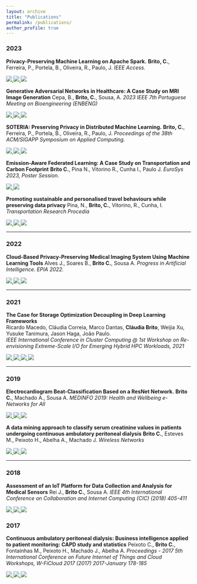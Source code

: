 ```yaml
---
layout: archive
title: "Publications"
permalink: /publications/
author_profile: true
---
```


### 2023

**Privacy-Preserving Machine Learning on Apache Spark.**
**Brito, C.**, Ferreira, P., Portela, B., Oliveira, R., Paulo, J. 
*IEEE Access.*

<!-- PDF -->
<a href="https://claudiavmbrito.github.io/files/soteria/ext/Privacy-Preserving_Machine_Learning_on_Apache_Spark.pdf">
    <img src="https://img.shields.io/badge/-pdf-5e5b5c?style=plastic&logo=Adobe%20Acrobat%20Reader&logoColor=white" />
  </a>
<!-- Bibtex -->
<a href="https://claudiavmbrito.github.io/files/soteria/ext/bibtex.bib">
  <img src="https://img.shields.io/badge/bibtex-5e5b5c?style=plastic&logo=dblp&logoColor=white" />
</a>
<!-- Doi -->
<a href="https://ieeexplore.ieee.org/abstract/document/10314994">
  <img src="https://img.shields.io/badge/doi-10.1109%2FACCESS.2023.3332222-lightgrey?style=plastic" />
</a>


**Generative Adversarial Networks in Healthcare: A Case Study on MRI Image Generation**
Cepa, B., **Brito, C.**, Sousa, A.
*2023 IEEE 7th Portuguese Meeting on Bioengineering (ENBENG)*

<!-- PDF -->
<a href="https://claudiavmbrito.github.io/files/biomed/generative/P-OOY-NRC.pdf">
    <img src="https://img.shields.io/badge/-pdf-5e5b5c?style=plastic&logo=Adobe%20Acrobat%20Reader&logoColor=white" />
  </a>
<!-- Bibtex -->
<a href="https://claudiavmbrito.github.io/files/biomed/generative/bibtex.bib">
  <img src="https://img.shields.io/badge/bibtex-5e5b5c?style=plastic&logo=dblp&logoColor=white" />
</a>
<!-- Doi -->
<a href="https://ieeexplore.ieee.org/abstract/document/10175330">
  <img src="https://img.shields.io/badge/doi-10.1109%2FENBENG58165.2023.10175330-lightgrey?style=plastic" />
</a>


**SOTERIA: Preserving Privacy in Distributed Machine Learning.**
**Brito, C.**, Ferreira, P., Portela, B., Oliveira, R., Paulo, J. 
*Proceedings of the 38th ACM/SIGAPP Symposium on Applied Computing.*

<!-- PDF -->
<a href="https://claudiavmbrito.github.io/files/soteria/P-00Y-N65.pdf">
    <img src="https://img.shields.io/badge/-pdf-5e5b5c?style=plastic&logo=Adobe%20Acrobat%20Reader&logoColor=white" />
  </a>
<!-- Bibtex -->
<a href="https://claudiavmbrito.github.io/files/soteria/bibtex.bib">
  <img src="https://img.shields.io/badge/bibtex-5e5b5c?style=plastic&logo=dblp&logoColor=white" />
</a>
<!-- Doi -->
<a href="https://dl.acm.org/doi/abs/10.1145/3555776.3578591">
  <img src="https://img.shields.io/badge/doi-10.1145%2F3555776.3578591-lightgrey?style=plastic" />
</a>


**Emission-Aware Federated Learning: A Case Study on Transportation and Carbon Footprint**
**Brito C.**, Pina N., Vitorino R., Cunha I., Paulo J.
*EuroSys 2023, Poster Session.*

<!-- PDF -->
<a href="https://claudiavmbrito.github.io/files/eurosys/eurosys23posters-final22.pdf">
    <img src="https://img.shields.io/badge/-pdf-5e5b5c?style=plastic&logo=Adobe%20Acrobat%20Reader&logoColor=white" />
  </a>
<!-- Bibtex -->
<a href="https://claudiavmbrito.github.io/files/eurosys/bibtex.bib">
  <img src="https://img.shields.io/badge/bibtex-5e5b5c?style=plastic&logo=dblp&logoColor=white" />
</a>


**Promoting sustainable and personalised travel behaviours while preserving data privacy**
Pina, N., **Brito, C.**, Vitorino, R., Cunha, I.
*Transportation Research Procedia*

<!-- PDF -->
<a href="https://claudiavmbrito.github.io/files/internship/FLtransportation.pdf">
    <img src="https://img.shields.io/badge/-pdf-5e5b5c?style=plastic&logo=Adobe%20Acrobat%20Reader&logoColor=white" />
  </a>
<!-- Bibtex -->
<a href="https://claudiavmbrito.github.io/files/internship/bibtex.bib">
  <img src="https://img.shields.io/badge/bibtex-5e5b5c?style=plastic&logo=dblp&logoColor=white" />
</a>
<!-- Doi -->
<a href="https://www.sciencedirect.com/science/article/pii/S2352146523011171">
  <img src="https://img.shields.io/badge/doi-10.1016%2Fj.trpro.2023.11.819-lightgrey?style=plastic" />
</a>


***
### 2022
**Cloud-Based Privacy-Preserving Medical Imaging System Using Machine Learning Tools**
Alves J., Soares B., **Brito C.**, Sousa A.
*Progress in Artificial Intelligence. EPIA 2022.*

<!-- PDF -->
<a href="https://claudiavmbrito.github.io/files/biomed/mcc/EPIA_2022_PAPER.pdf">
    <img src="https://img.shields.io/badge/-pdf-5e5b5c?style=plastic&logo=Adobe%20Acrobat%20Reader&logoColor=white" />
  </a>
<!-- Bibtex -->
<a href="https://claudiavmbrito.github.io/files/biomed/mcc/bibtex.bib">
  <img src="https://img.shields.io/badge/bibtex-5e5b5c?style=plastic&logo=dblp&logoColor=white" />
</a>
<!-- Doi -->
<a href="https://link.springer.com/chapter/10.1007/978-3-031-16474-3_17">
  <img src="https://img.shields.io/badge/doi-10.1007%2F978-3-031-16474-3_17-lightgrey?style=plastic" />
</a>


***
### 2021

**The Case for Storage Optimization Decoupling in Deep Learning Frameworks**    
Ricardo Macedo, Cláudia Correia, Marco Dantas, **Cláudia Brito**, Weijia Xu, Yusuke Tanimura, Jason Haga, João Paulo.    
*IEEE International Conference in Cluster Computing @ 1st Workshop on Re-envisioning Extreme-Scale I/O for Emerging Hybrid HPC Workloads, 2021*    

<!-- PDF -->
<a href="https://claudiavmbrito.github.io/files/prisma/prisma-rexio21.pdf">
    <img src="https://img.shields.io/badge/-pdf-5e5b5c?style=plastic&logo=Adobe%20Acrobat%20Reader&logoColor=white" />
  </a>
<!-- Bibtex -->
<a href="https://claudiavmbrito.github.io/files/prisma/bibtex.bib">
  <img src="https://img.shields.io/badge/bibtex-5e5b5c?style=plastic&logo=dblp&logoColor=white" />
</a>
<!-- Github -->
<a href="https://github.com/dsrhaslab/prisma">
    <img src="https://img.shields.io/badge/dsrhaslab%2Fprisma-5e5b5c?style=plastic&logo=github&logoColor=white"/>
</a>
<!-- Doi -->
<a href="https://ieeexplore.ieee.org/abstract/document/9556106">
  <img src="https://img.shields.io/badge/doi-10.1109%2FCluster48925.2021.00096-lightgrey?style=plastic" />
</a>

***
### 2019

**Electrocardiogram Beat-Classification Based on a ResNet Network.**
**Brito C.**, Machado A., Sousa A.
*MEDINFO 2019: Health and Wellbeing e-Networks for All*

<!-- PDF -->
<a href="https://claudiavmbrito.github.io/files/biomed/ecg/SHTI-264-SHTI190182.pdf">
    <img src="https://img.shields.io/badge/-pdf-5e5b5c?style=plastic&logo=Adobe%20Acrobat%20Reader&logoColor=white" />
  </a>
<!-- Bibtex -->
<a href="https://claudiavmbrito.github.io/files/biomed/ecg/bibtex.bib">
  <img src="https://img.shields.io/badge/bibtex-5e5b5c?style=plastic&logo=dblp&logoColor=white" />
</a>
<!-- Doi -->
<a href="https://doi.org/10.3233/SHTI190182">
  <img src="https://img.shields.io/badge/doi-10.3233%2FSHTI190182-lightgrey?style=plastic" />
</a>


**A data mining approach to classify serum creatinine values in patients undergoing continuous ambulatory peritoneal dialysis**
**Brito C.**, Esteves M., Peixoto H., Abelha A., Machado J.
*Wireless Networks*

<!-- PDF -->
<a href="https://claudiavmbrito.github.io/files/biomed/mining/s11276-018-01905-4.pdf">
    <img src="https://img.shields.io/badge/-pdf-5e5b5c?style=plastic&logo=Adobe%20Acrobat%20Reader&logoColor=white" />
  </a>
<!-- Bibtex -->
<a href="https://claudiavmbrito.github.io/files/biomed/mining/bibtex.bib">
  <img src="https://img.shields.io/badge/bibtex-5e5b5c?style=plastic&logo=dblp&logoColor=white" />
</a>
<!-- Doi -->
<a href="https://link.springer.com/article/10.1007/s11276-018-01905-4">
  <img src="https://img.shields.io/badge/doi-10.1007%2Fs11276-018-01905-4-lightgrey?style=plastic" />
</a>


*** 
### 2018
**Assessment of an IoT Platform for Data Collection and Analysis for Medical Sensors**
Rei J., **Brito C.**, Sousa A.
*IEEE 4th International Conference on Collaboration and Internet Computing (CIC) (2018) 405-411*

<!-- PDF -->
<a href="https://claudiavmbrito.github.io/files/biomed/iot/P-00Q-3F2.pdf">
    <img src="https://img.shields.io/badge/-pdf-5e5b5c?style=plastic&logo=Adobe%20Acrobat%20Reader&logoColor=white" />
  </a>
<!-- Bibtex -->
<a href="https://claudiavmbrito.github.io/files/biomed/iot/bibtex.bib">
  <img src="https://img.shields.io/badge/bibtex-5e5b5c?style=plastic&logo=dblp&logoColor=white" />
</a>
<!-- Doi -->
<a href="https://ieeexplore.ieee.org/document/8537859">
  <img src="https://img.shields.io/badge/doi-10.1109%2FCIC.2018.00061-lightgrey?style=plastic" />
</a>



### 2017
**Continuous ambulatory peritoneal dialysis: Business intelligence applied to patient monitoring: CAPD study and statistics**
Peixoto C., **Brito C.**, Fontainhas M., Peixoto H., Machado J., Abelha A.
*Proceedings - 2017 5th International Conference on Future Internet of Things and Cloud Workshops, W-FiCloud 2017 (2017) 2017-January 178-185*

<!-- PDF -->
<a href="https://claudiavmbrito.github.io/files/biomed/capd/08113790.pdf">
    <img src="https://img.shields.io/badge/-pdf-5e5b5c?style=plastic&logo=Adobe%20Acrobat%20Reader&logoColor=white" />
  </a>
<!-- Bibtex -->
<a href="https://claudiavmbrito.github.io/files/biomed/capd/bibtex.bib">
  <img src="https://img.shields.io/badge/bibtex-5e5b5c?style=plastic&logo=dblp&logoColor=white" />
</a>
<!-- Doi -->
<a href="https://ieeexplore.ieee.org/document/8113790">
  <img src="https://img.shields.io/badge/doi-10.1109%2FFiCloudW.2017.91-lightgrey?style=plastic" />
</a>